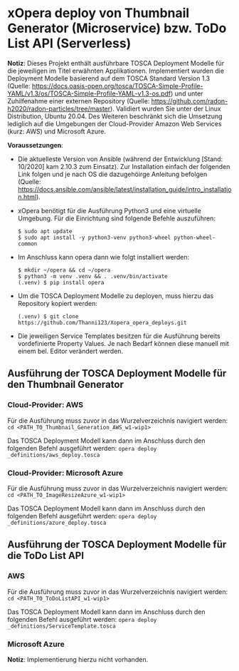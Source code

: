 # xOpera deploy von Thumbnail Generator (Microservice) bzw. ToDo List API (Serverless)

**Notiz**: Dieses Projekt enthält ausführbare TOSCA Deployment Modelle für die jeweiligen im Titel erwähnten Applikationen. Implementiert wurden die Deployment Modelle basierend auf dem TOSCA Standard Version 1.3 (Quelle: https://docs.oasis-open.org/tosca/TOSCA-Simple-Profile-YAML/v1.3/os/TOSCA-Simple-Profile-YAML-v1.3-os.pdf) und unter Zuhilfenahme einer externen Repository (Quelle: https://github.com/radon-h2020/radon-particles/tree/master). Validiert wurden Sie unter der Linux Distribution, Ubuntu 20.04. Des Weiteren beschränkt sich die Umsetzung lediglich auf die Umgebungen der Cloud-Provider Amazon Web Services (kurz: AWS) und Microsoft Azure.

**Voraussetzungen**:
* Die aktuelleste Version von Ansible (während der Entwicklung [Stand: 10/2020] kam 2.10.3 zum Einsatz). Zur Installation einfach der folgenden Link folgen und je nach OS die dazugehöirge Anleitung befolgen (Quelle: https://docs.ansible.com/ansible/latest/installation_guide/intro_installation.html).

* xOpera benötigt für die Ausführung Python3 und eine virtuelle Umgebung. Für die Einrichtung sind folgende Befehle auszuführen:
    ```
    $ sudo apt update
    $ sudo apt install -y python3-venv python3-wheel python-wheel-common
    ```

* Im Anschluss kann opera dann wie folgt installiert werden:
    ```
    $ mkdir ~/opera && cd ~/opera
    $ python3 -m venv .venv && . .venv/bin/activate    
    (.venv) $ pip install opera
    ```
    
* Um die TOSCA Deployment Modelle zu deployen, muss hierzu das Repository kopiert werden:
    ```
    (.venv) $ git clone https://github.com/Thanni123/Xopera_opera_deploys.git
    ```
    
* Die jeweiligen Service Templates besitzen für die Ausführung bereits vordefinierte Property Values. Je nach Bedarf können diese manuell mit einem bel. Editor verändert werden.
    

## Ausführung der TOSCA Deployment Modelle für den Thumbnail Generator
### Cloud-Provider: AWS
Für die Ausführung muss zuvor in das Wurzelverzeichnis navigiert werden: 
    ```
    cd <PATH_TO_Thumbnail_Generation_AWS_w1-wip1>
    ```

Das TOSCA Deployment Modell kann dann im Anschluss durch den folgenden Befehl ausgeführt werden:
    ```
    opera deploy _definitions/aws_deploy.tosca
    ```

### Cloud-Provider: Microsoft Azure
Für die Ausführung muss zuvor in das Wurzelverzeichnis navigiert werden: 
    ```
    cd <PATH_TO_ImageResizeAzure_w1-wip1>
    ```

Das TOSCA Deployment Modell kann dann im Anschluss durch den folgenden Befehl ausgeführt werden:
    ```
    opera deploy _definitions/azure_deploy.tosca
    ```

## Ausführung der TOSCA Deployment Modelle für die ToDo List API
### AWS
Für die Ausführung muss zuvor in das Wurzelverzeichnis navigiert werden: 
    ```
    cd <PATH_TO_ToDoListAPI_w1-wip1>
    ```

Das TOSCA Deployment Modell kann dann im Anschluss durch den folgenden Befehl ausgeführt werden:
    ```
    opera deploy _definitions/ServiceTemplate.tosca
    ```

### Microsoft Azure
**Notiz**: Implementierung hierzu nicht vorhanden.
